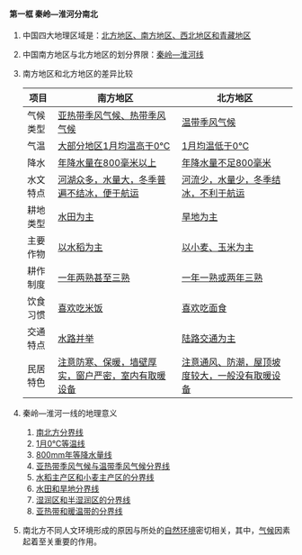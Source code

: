 #### 第一框 秦岭—淮河分南北

1. 中国四大地理区域是：<u>北方地区、南方地区、西北地区和青藏地区</u>

2. 中国南方地区与北方地区的划分界限：<u>秦岭—淮河线</u>

3. 南方地区和北方地区的差异比较

    | 项目     | 南方地区                                                  | 北方地区                                              |
    | -------- | --------------------------------------------------------- | ----------------------------------------------------- |
    | 气候类型 | <u>亚热带季风气候、热带季风气候</u>                       | <u>温带季风气候</u>                                   |
    | 气温     | <u>大部分地区1月均温高于0℃</u>                            | <u>1月均温低于0℃</u>                                  |
    | 降水     | <u>年降水量在800毫米以上</u>                              | <u>年降水量不足800毫米</u>                            |
    | 水文特点 | <u>河湖众多，水量大，冬季普遍不结冰，便于航运</u>         | <u>河流少，水量少，冬季结冰，不利于航运</u>           |
    | 耕地类型 | <u>水田为主</u>                                           | <u>旱地为主</u>                                       |
    | 主要作物 | <u>以水稻为主</u>                                         | <u>以小麦、玉米为主</u>                               |
    | 耕作制度 | <u>一年两熟甚至三熟</u>                                   | <u>一年一熟或两年三熟</u>                             |
    | 饮食习惯 | <u>喜欢吃米饭</u>                                         | <u>喜欢吃面食</u>                                     |
    | 交通特点 | <u>水路并举</u>                                           | <u>陆路交通为主</u>                                   |
    | 民居特色 | <u>注意防寒、保暖，墙壁厚实，窗户严密，室内有取暖设备</u> | <u>注意通风、防潮，屋顶坡度较大，一般没有取暖设备</u> |

4. 秦岭—淮河一线的地理意义
    1. <u>南北方分界线</u>
    2. <u>1月0℃等温线</u>
    3. <u>800mm年等降水量线</u>
    4. <u>亚热带季风气候与温带季风气候分界线</u>
    5. <u>水稻主产区和小麦主产区的分界线</u>
    6. <u>水田和旱地分界线</u>
    7. <u>湿润区和半湿润区的分界线</u>
    8. <u>亚热带和暖温带的分界线</u>

5. 南北方不同人文环境形成的原因与所处的<u>自然环境</u>密切相关，其中，<u>气候</u>因素起着至关重要的作用。

